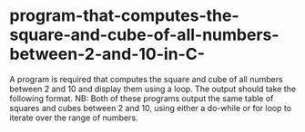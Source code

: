 # program-that-computes-the-square-and-cube-of-all-numbers-between-2-and-10-in-C-
A program is required that computes the square and cube of all numbers between 2 and 10 and display them using a loop. The output should take the following format.
NB: 
Both of these programs output the same table of squares and cubes between 2 and 10, using either a do-while or for loop to iterate over the range of numbers.
